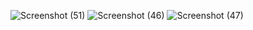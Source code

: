 ![Screenshot (51)](https://user-images.githubusercontent.com/113693850/219109188-8e695dab-c236-41ae-aba6-6100a932d9f1.png)
![Screenshot (46)](https://user-images.githubusercontent.com/113693850/219109345-b81faae1-9314-496d-96e0-0ef302e17224.png)
![Screenshot (47)](https://user-images.githubusercontent.com/113693850/219109355-e416ebd8-0767-4d07-9df0-87d94451221d.png)
